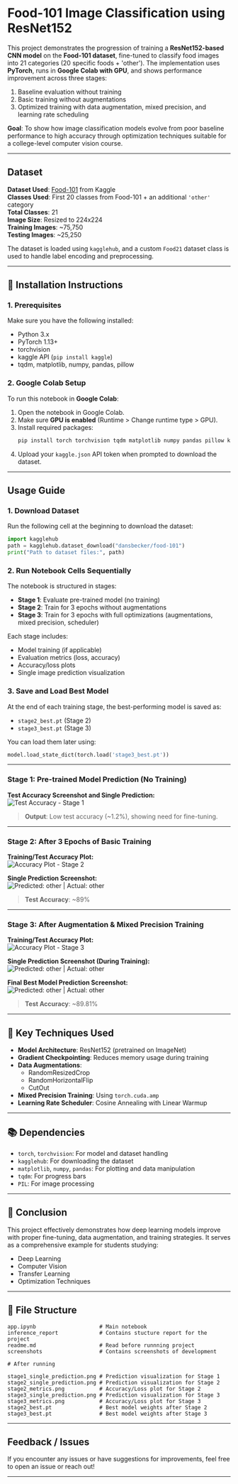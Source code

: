 # Food-101 Image Classification using ResNet152

This project demonstrates the progression of training a **ResNet152-based CNN model** on the **Food-101 dataset**, fine-tuned to classify food images into 21 categories (20 specific foods + 'other'). The implementation uses **PyTorch**, runs in **Google Colab with GPU**, and shows performance improvement across three stages:
1. Baseline evaluation without training
2. Basic training without augmentations
3. Optimized training with data augmentation, mixed precision, and learning rate scheduling

**Goal**: To show how image classification models evolve from poor baseline performance to high accuracy through optimization techniques suitable for a college-level computer vision course.

---

## Dataset

**Dataset Used**: [Food-101](https://www.kaggle.com/dansbecker/food-101) from Kaggle  
**Classes Used**: First 20 classes from Food-101 + an additional `'other'` category  
**Total Classes**: 21  
**Image Size**: Resized to 224x224  
**Training Images**: ~75,750  
**Testing Images**: ~25,250  

The dataset is loaded using `kagglehub`, and a custom `Food21` dataset class is used to handle label encoding and preprocessing.

---

## 🔧 Installation Instructions

### 1. Prerequisites
Make sure you have the following installed:
- Python 3.x
- PyTorch 1.13+
- torchvision
- kaggle API (`pip install kaggle`)
- tqdm, matplotlib, numpy, pandas, pillow

### 2. Google Colab Setup
To run this notebook in **Google Colab**:
1. Open the notebook in Google Colab.
2. Make sure **GPU is enabled** (Runtime > Change runtime type > GPU).
3. Install required packages:
   ```bash
   pip install torch torchvision tqdm matplotlib numpy pandas pillow kagglehub
   ```
4. Upload your `kaggle.json` API token when prompted to download the dataset.

---

## Usage Guide

### 1. Download Dataset
Run the following cell at the beginning to download the dataset:
```python
import kagglehub
path = kagglehub.dataset_download("dansbecker/food-101")
print("Path to dataset files:", path)
```

### 2. Run Notebook Cells Sequentially
The notebook is structured in stages:
- **Stage 1**: Evaluate pre-trained model (no training)
- **Stage 2**: Train for 3 epochs without augmentations
- **Stage 3**: Train for 3 epochs with full optimizations (augmentations, mixed precision, scheduler)

Each stage includes:
- Model training (if applicable)
- Evaluation metrics (loss, accuracy)
- Accuracy/loss plots
- Single image prediction visualization

### 3. Save and Load Best Model
At the end of each training stage, the best-performing model is saved as:
- `stage2_best.pt` (Stage 2)
- `stage3_best.pt` (Stage 3)

You can load them later using:
```python
model.load_state_dict(torch.load('stage3_best.pt'))
```

---

### Stage 1: Pre-trained Model Prediction (No Training)

**Test Accuracy Screenshot and Single Prediction:**  
![Test Accuracy - Stage 1](screenshots/stage1_ss1.jpg)

> **Output**: Low test accuracy (~1.2%), showing need for fine-tuning.

---

### Stage 2: After 3 Epochs of Basic Training

**Training/Test Accuracy Plot:**  
![Accuracy Plot - Stage 2](screenshots/stage2_ss1.jpg)

**Single Prediction Screenshot:**  
![Predicted: other | Actual: other](screenshots/stage2_ss2.jpg)

> **Test Accuracy**: ~89%

---

### Stage 3: After Augmentation & Mixed Precision Training

**Training/Test Accuracy Plot:**  
![Accuracy Plot - Stage 3](screenshots/stage3_ss1.jpg)

**Single Prediction Screenshot (During Training):**  
![Predicted: other | Actual: other](screenshots/stage3_ss2.jpg)

**Final Best Model Prediction Screenshot:**  
![Predicted: other | Actual: other](screenshots/stage3_ss3.jpg)

> **Test Accuracy**: ~89.81%  

---

## 🧠 Key Techniques Used

- **Model Architecture**: ResNet152 (pretrained on ImageNet)
- **Gradient Checkpointing**: Reduces memory usage during training
- **Data Augmentations**:
  - RandomResizedCrop
  - RandomHorizontalFlip
  - CutOut
- **Mixed Precision Training**: Using `torch.cuda.amp`
- **Learning Rate Scheduler**: Cosine Annealing with Linear Warmup

---

## 📚 Dependencies

- `torch`, `torchvision`: For model and dataset handling
- `kagglehub`: For downloading the dataset
- `matplotlib`, `numpy`, `pandas`: For plotting and data manipulation
- `tqdm`: For progress bars
- `PIL`: For image processing

---

## 🏁 Conclusion

This project effectively demonstrates how deep learning models improve with proper fine-tuning, data augmentation, and training strategies. It serves as a comprehensive example for students studying:
- Deep Learning
- Computer Vision
- Transfer Learning
- Optimization Techniques

---

## 📂 File Structure

```
app.ipynb                    # Main notebook
inference_report             # Contains stucture report for the project
readme.md                    # Read before runnning project
screenshots                  # Contains screenshots of development

# After running

stage1_single_prediction.png # Prediction visualization for Stage 1
stage2_single_prediction.png # Prediction visualization for Stage 2
stage2_metrics.png           # Accuracy/Loss plot for Stage 2
stage3_single_prediction.png # Prediction visualization for Stage 3
stage3_metrics.png           # Accuracy/Loss plot for Stage 3
stage2_best.pt               # Best model weights after Stage 2
stage3_best.pt               # Best model weights after Stage 3
```

---

## Feedback / Issues

If you encounter any issues or have suggestions for improvements, feel free to open an issue or reach out!

---
